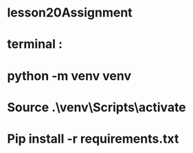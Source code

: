 # lesson20Assignment
# terminal : 
# python -m venv venv
# Source .\venv\Scripts\activate
# Pip install -r requirements.txt
